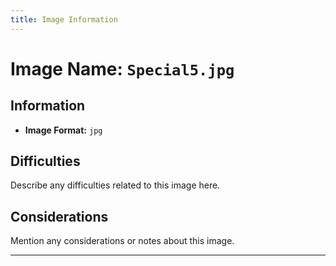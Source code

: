 ```yaml
---
title: Image Information
---
```


# Image Name: `Special5.jpg`

## Information

- **Image Format:** `jpg`

## Difficulties

Describe any difficulties related to this image here.

## Considerations

Mention any considerations or notes about this image.

---
